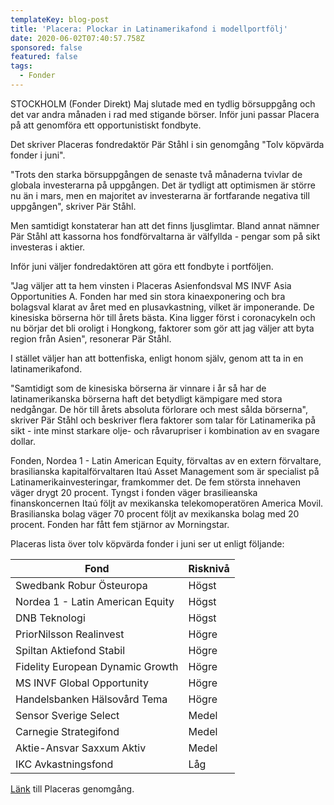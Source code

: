 ```yaml
---
templateKey: blog-post
title: 'Placera: Plockar in Latinamerikafond i modellportfölj'
date: 2020-06-02T07:40:57.758Z
sponsored: false
featured: false
tags:
  - Fonder
---
```

STOCKHOLM (Fonder Direkt) Maj slutade med en tydlig börsuppgång och det var andra månaden i rad med stigande börser. Inför juni passar Placera på att genomföra ett opportunistiskt fondbyte.

Det skriver Placeras fondredaktör Pär Ståhl i sin genomgång "Tolv köpvärda fonder i juni".

"Trots den starka börsuppgången de senaste två månaderna tvivlar de globala investerarna på uppgången. Det är tydligt att optimismen är större nu än i mars, men en majoritet av investerarna är fortfarande negativa till uppgången", skriver Pär Ståhl.

Men samtidigt konstaterar han att det finns ljusglimtar. Bland annat nämner Pär Ståhl att kassorna hos fondförvaltarna är välfyllda - pengar som på sikt investeras i aktier.

Inför juni väljer fondredaktören att göra ett fondbyte i portföljen.

"Jag väljer att ta hem vinsten i Placeras Asienfondsval MS INVF Asia Opportunities A. Fonden har med sin stora kinaexponering och bra bolagsval klarat av året med en plusavkastning, vilket är imponerande. De kinesiska börserna hör till årets bästa. Kina ligger först i coronacykeln och nu börjar det bli oroligt i Hongkong, faktorer som gör att jag väljer att byta region från Asien", resonerar Pär Ståhl.

I stället väljer han att bottenfiska, enligt honom själv, genom att ta in en latinamerikafond.

"Samtidigt som de kinesiska börserna är vinnare i år så har de latinamerikanska börserna haft det betydligt kämpigare med stora nedgångar. De hör till årets absoluta förlorare och mest sålda börserna", skriver Pär Ståhl och beskriver flera faktorer som talar för Latinamerika på sikt - inte minst starkare olje- och råvarupriser i kombination av en svagare dollar.

Fonden, Nordea 1 - Latin American Equity, förvaltas av en extern förvaltare, brasilianska kapitalförvaltaren Itaú Asset Management som är specialist på Latinamerikainvesteringar, framkommer det. De fem största innehaven väger drygt 20 procent. Tyngst i fonden väger brasilieanska finanskoncernen Itaú följt av mexikanska telekomoperatören America Movil. Brasilianska bolag väger 70 procent följt av mexikanska bolag med 20 procent. Fonden har fått fem stjärnor av Morningstar.

Placeras lista över tolv köpvärda fonder i juni ser ut enligt följande:

<!--StartFragment-->

| **Fond**                         | **Risknivå** |
| -------------------------------- | ------------ |
| Swedbank Robur Östeuropa         | Högst        |
| Nordea 1 - Latin American Equity | Högst        |
| DNB Teknologi                    | Högst        |
| PriorNilsson Realinvest          | Högre        |
| Spiltan Aktiefond Stabil         | Högre        |
| Fidelity European Dynamic Growth | Högre        |
| MS INVF Global Opportunity       | Högre        |
| Handelsbanken Hälsovård Tema     | Högre        |
| Sensor Sverige Select            | Medel        |
| Carnegie Strategifond            | Medel        |
| Aktie-Ansvar Saxxum Aktiv        | Medel        |
| IKC Avkastningsfond              | Låg          |

<!--EndFragment-->


[Länk](https://www.avanza.se/placera/redaktionellt/2020/06/01/placeras-tolv-kopvarda-fonder-i-juni.html) till Placeras genomgång.